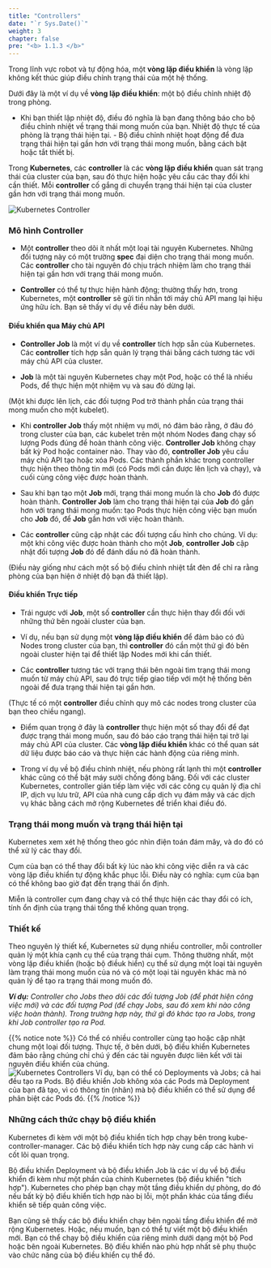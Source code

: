 ```yaml
---
title: "Controllers"
date: "`r Sys.Date()`"
weight: 3
chapter: false
pre: "<b> 1.1.3 </b>"
---
```


Trong lĩnh vực robot và tự động hóa, một **vòng lặp điều khiển** là vòng lặp không kết thúc giúp điều chỉnh trạng thái của một hệ thống.

Dưới đây là một ví dụ về **vòng lặp điều khiển**: một bộ điều chỉnh nhiệt độ trong phòng.

- Khi bạn thiết lập nhiệt độ, điều đó nghĩa là bạn đang thông báo cho bộ điều chỉnh nhiệt về trạng thái mong muốn của bạn. Nhiệt độ thực tế của phòng là trạng thái hiện tại. - Bộ điều chỉnh nhiệt hoạt động để đưa trạng thái hiện tại gần hơn với trạng thái mong muốn, bằng cách bật hoặc tắt thiết bị.

Trong **Kubernetes**, các **controller** là các **vòng lặp điều khiển** quan sát trạng thái của cluster của bạn, sau đó thực hiện hoặc yêu cầu các thay đổi khi cần thiết. Mỗi **controller** cố gắng di chuyển trạng thái hiện tại của cluster gần hơn với trạng thái mong muốn.

![Kubernetes Controller](../../../../images/part1/1/3/0002.png?featherlight=false&width=60pc)

### **Mô hình Controller**
- Một **controller** theo dõi ít nhất một loại tài nguyên Kubernetes. Những đối tượng này có một trường **spec** đại diện cho trạng thái mong muốn. Các **controller** cho tài nguyên đó chịu trách nhiệm làm cho trạng thái hiện tại gần hơn với trạng thái mong muốn.

- **Controller** có thể tự thực hiện hành động; thường thấy hơn, trong Kubernetes, một **controller** sẽ gửi tin nhắn tới máy chủ API mang lại hiệu ứng hữu ích. Bạn sẽ thấy ví dụ về điều này bên dưới.

#### **Điều khiển qua Máy chủ API**
- **Controller Job** là một ví dụ về **controller** tích hợp sẵn của Kubernetes. Các **controller** tích hợp sẵn quản lý trạng thái bằng cách tương tác với máy chủ API của cluster.

- **Job** là một tài nguyên Kubernetes chạy một Pod, hoặc có thể là nhiều Pods, để thực hiện một nhiệm vụ và sau đó dừng lại.

(Một khi được lên lịch, các đối tượng Pod trở thành phần của trạng thái mong muốn cho một kubelet).

- Khi **controller Job** thấy một nhiệm vụ mới, nó đảm bảo rằng, ở đâu đó trong cluster của bạn, các kubelet trên một nhóm Nodes đang chạy số lượng Pods đúng để hoàn thành công việc. **Controller Job** không chạy bất kỳ Pod hoặc container nào. Thay vào đó, **controller Job** yêu cầu máy chủ API tạo hoặc xóa Pods. Các thành phần khác trong controller thực hiện theo thông tin mới (có Pods mới cần được lên lịch và chạy), và cuối cùng công việc được hoàn thành.

- Sau khi bạn tạo một **Job** mới, trạng thái mong muốn là cho **Job** đó được hoàn thành. **Controller Job** làm cho trạng thái hiện tại của **Job** đó gần hơn với trạng thái mong muốn: tạo Pods thực hiện công việc bạn muốn cho **Job** đó, để **Job** gần hơn với việc hoàn thành.

- Các **controller** cũng cập nhật các đối tượng cấu hình cho chúng. Ví dụ: một khi công việc được hoàn thành cho một **Job**, **controller Job** cập nhật đối tượng **Job** đó để đánh dấu nó đã hoàn thành.

(Điều này giống như cách một số bộ điều chỉnh nhiệt tắt đèn để chỉ ra rằng phòng của bạn hiện ở nhiệt độ bạn đã thiết lập).

#### **Điều khiển Trực tiếp**
- Trái ngược với **Job**, một số **controller** cần thực hiện thay đổi đối với những thứ bên ngoài cluster của bạn.

- Ví dụ, nếu bạn sử dụng một **vòng lặp điều khiển** để đảm bảo có đủ Nodes trong cluster của bạn, thì **controller** đó cần một thứ gì đó bên ngoài cluster hiện tại để thiết lập Nodes mới khi cần thiết.

- Các **controller** tương tác với trạng thái bên ngoài tìm trạng thái mong muốn từ máy chủ API, sau đó trực tiếp giao tiếp với một hệ thống bên ngoài để đưa trạng thái hiện tại gần hơn.

(Thực tế có một **controller** điều chỉnh quy mô các nodes trong cluster của bạn theo chiều ngang).

- Điểm quan trọng ở đây là **controller** thực hiện một số thay đổi để đạt được trạng thái mong muốn, sau đó báo cáo trạng thái hiện tại trở lại máy chủ API của cluster. Các **vòng lặp điều khiển** khác có thể quan sát dữ liệu được báo cáo và thực hiện các hành động của riêng mình.

- Trong ví dụ về bộ điều chỉnh nhiệt, nếu phòng rất lạnh thì một **controller** khác cũng có thể bật máy sưởi chống đóng băng. Đối với các cluster Kubernetes, controller gián tiếp làm việc với các công cụ quản lý địa chỉ IP, dịch vụ lưu trữ, API của nhà cung cấp dịch vụ đám mây và các dịch vụ khác bằng cách mở rộng Kubernetes để triển khai điều đó.

### **Trạng thái mong muốn và trạng thái hiện tại**
Kubernetes xem xét hệ thống theo góc nhìn điện toán đám mây, và do đó có thể xử lý các thay đổi.

Cụm của bạn có thể thay đổi bất kỳ lúc nào khi công việc diễn ra và các vòng lặp điều khiển tự động khắc phục lỗi. Điều này có nghĩa: cụm của bạn có thể không bao giờ đạt đến trạng thái ổn định.

Miễn là controller cụm đang chạy và có thể thực hiện các thay đổi có ích, tính ổn định của trạng thái tổng thể không quan trọng.

### **Thiết kế**
Theo nguyên lý thiết kế, Kubernetes sử dụng nhiều controller, mỗi controller quản lý một khía cạnh cụ thể của trạng thái cụm. Thông thường nhất, một vòng lặp điều khiển (hoặc bộ điềuk hiển) cụ thể sử dụng một loại tài nguyên làm trạng thái mong muốn của nó và có một loại tài nguyên khác mà nó quản lý để tạo ra trạng thái mong muốn đó.

_**Ví dụ:** Controller cho Jobs theo dõi các đối tượng Job (để phát hiện công việc mới) và các đối tượng Pod (để chạy Jobs, sau đó xem khi nào công việc hoàn thành). Trong trường hợp này, thứ gì đó khác tạo ra Jobs, trong khi Job controller tạo ra Pod._

{{% notice note %}}
Có thể có nhiều controller cùng tạo hoặc cập nhật chung một loại đối tượng. Thực tế, ở bên dưới, bộ điều khiển Kubernetes đảm bảo rằng chúng chỉ chú ý đến các tài nguyên được liên kết với tài nguyên điều khiển của chúng.\
![Kubernetes Controllers](../../../../images/part1/1/3/0003.png?featherlight=false&width=60pc)
Ví dụ, bạn có thể có Deployments và Jobs; cả hai đều tạo ra Pods. Bộ điều khiển Job không xóa các Pods mà Deployment của bạn đã tạo, vì có thông tin (nhãn) mà bộ điều khiển có thể sử dụng để phân biệt các Pods đó.
{{% /notice %}}

### **Những cách thức chạy bộ điều khiển**
Kubernetes đi kèm với một bộ điều khiển tích hợp chạy bên trong kube-controller-manager. Các bộ điều khiển tích hợp này cung cấp các hành vi cốt lõi quan trọng.

Bộ điều khiển Deployment và bộ điều khiển Job là các ví dụ về bộ điều khiển đi kèm như một phần của chính Kubernetes (bộ điều khiển "tích hợp"). Kubernetes cho phép bạn chạy một tầng điều khiển dự phòng, do đó nếu bất kỳ bộ điều khiển tích hợp nào bị lỗi, một phần khác của tầng điều khiển sẽ tiếp quản công việc.

Bạn cũng sẽ thấy các bộ điều khiển chạy bên ngoài tầng điều khiển để mở rộng Kubernetes. Hoặc, nếu muốn, bạn có thể tự viết một bộ điều khiển mới. Bạn có thể chạy bộ điều khiển của riêng mình dưới dạng một bộ Pod hoặc bên ngoài Kubernetes. Bộ điều khiển nào phù hợp nhất sẽ phụ thuộc vào chức năng của bộ điều khiển cụ thể đó.